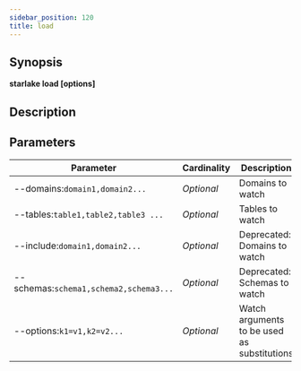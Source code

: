 ```yaml
---
sidebar_position: 120
title: load
---
```



## Synopsis

**starlake load [options]**

## Description


## Parameters

Parameter|Cardinality|Description
---|---|---
--domains:`domain1,domain2...`|*Optional*|Domains to watch
--tables:`table1,table2,table3 ...`|*Optional*|Tables to watch
--include:`domain1,domain2...`|*Optional*|Deprecated: Domains to watch
--schemas:`schema1,schema2,schema3...`|*Optional*|Deprecated: Schemas to watch
--options:`k1=v1,k2=v2...`|*Optional*|Watch arguments to be used as substitutions

